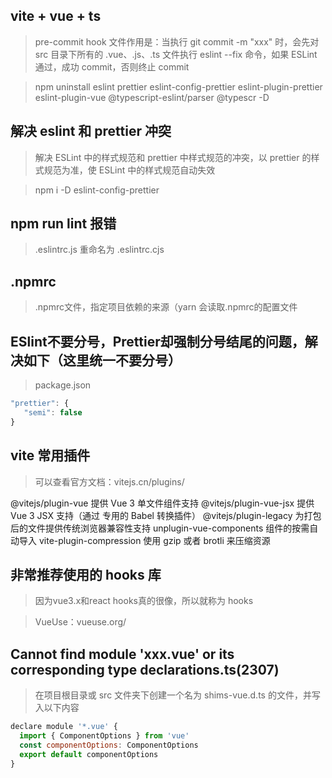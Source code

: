 ## vite + vue + ts

> pre-commit hook 文件作用是：当执行 git commit \-m "xxx" 时，会先对 src 目录下所有的 .vue、.js、.ts 文件执行 eslint \--fix 命令，如果 ESLint 通过，成功 commit，否则终止 commit

> npm uninstall eslint prettier eslint-config-prettier eslint-plugin-prettier eslint-plugin-vue @typescript-eslint/parser @typescr -D



## 解决 eslint 和 prettier 冲突

> 解决 ESLint 中的样式规范和 prettier 中样式规范的冲突，以 prettier 的样式规范为准，使 ESLint 中的样式规范自动失效

> npm i -D eslint-config-prettier

## npm run lint 报错

> .eslintrc.js 重命名为 .eslintrc.cjs

## .npmrc

> .npmrc文件，指定项目依赖的来源（yarn 会读取.npmrc的配置文件

## ESlint不要分号，Prettier却强制分号结尾的问题，解决如下（这里统一不要分号）
> package.json

```js
"prettier": {
   "semi": false
}
```
## vite 常用插件
> 可以查看官方文档：vitejs.cn/plugins/

@vitejs/plugin-vue 提供 Vue 3 单文件组件支持
@vitejs/plugin-vue-jsx 提供 Vue 3 JSX 支持（通过 专用的 Babel 转换插件）
@vitejs/plugin-legacy 为打包后的文件提供传统浏览器兼容性支持
unplugin-vue-components 组件的按需自动导入
vite-plugin-compression 使用 gzip 或者 brotli 来压缩资源

## 非常推荐使用的 hooks 库

> 因为vue3.x和react hooks真的很像，所以就称为 hooks

> VueUse：vueuse.org/

## Cannot find module 'xxx.vue' or its corresponding type declarations.ts(2307)

> 在项目根目录或 src 文件夹下创建一个名为 shims-vue.d.ts 的文件，并写入以下内容

```js
declare module '*.vue' {
  import { ComponentOptions } from 'vue'
  const componentOptions: ComponentOptions
  export default componentOptions
}
```
